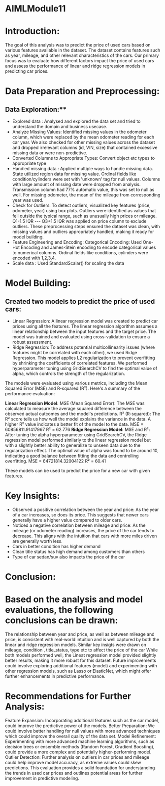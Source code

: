 # AIMLModule11
# Introduction:

The goal of this analysis was to predict the price of used cars based on various features available in the dataset. The dataset contains features such as year, mileage, and other relevant characteristics of the cars. Our primary focus was to evaluate how different factors impact the price of used cars and assess the performance of linear and ridge regression models in predicting car prices.

# Data Preparation and Preprocessing:

## Data Exploration:**
* Explored data :
  Analysed and explored the data set and tried to understand the domain and business usecase. 
* Analyze Missing Values:
  Identified missing values in the odometer column, which were replaced by the mean odometer reading for each car year. We also checked for other missing values across the dataset and dropped irrelevant columns (id, VIN, size) that contained excessive missing data or were non-predictive.
* Converted Columns to Appropriate Types: Convert object etc types to appropriate type
* Handled missing data : Applied multiple ways to handle missing data. State utilized region data for missing value. Ordinal fields like condition/cylinders were set with 'unknown' tag for null values. Columns with large amount of missing date were dropped from analysis. Transmission column had 77% automatic value, this was set to null as well. For missing odometer, the mean of the mileage from corresponding year was used. 
* Check for Outliers:
To detect outliers, visualized key features (price, odometer, year) using box plots. Outliers were identified as values that fell outside the typical range, such as unusually high prices or mileage. Q1-1.5 IQR --- Q3+1.5 IQR was applied on price column to exclude outliers. 
These preprocessing steps ensured the dataset was clean, with missing values and outliers appropriately handled, making it ready for model building.
* Feature Engineering and Encoding:
Categorical Encoding: Used One-Hot Encoding and James-Stein encoding to encode categorical values to numerical columns. Ordinal fields like conditions, cylinders were encoded with 1,2,3,4.
* Scale data : Used StandardScalar() for scaling the data

# Model Building:

## Created two models to predict the price of used cars:

* Linear Regression:
A linear regression model was created to predict car prices using all the features. The linear regression algorithm assumes a linear relationship between the input features and the target price.
The model was trained and evaluated using cross-validation to ensure a robust assessment.
* Ridge Regression:
To address potential multicollinearity issues (where features might be correlated with each other), we used Ridge Regression. This model applies L2 regularization to prevent overfitting by shrinking the coefficients of correlated features.
We performed hyperparameter tuning using GridSearchCV to find the optimal value of alpha, which controls the strength of the regularization.

The models were evaluated using various metrics, including the Mean Squared Error (MSE) and R-squared (R²). Here's a summary of the performance evaluation:

**Linear Regression Model:**
MSE (Mean Squared Error): The MSE was calculated to measure the average squared difference between the observed actual outcomes and the model's predictions.
R² (R-squared): The R² score tells us how well the model explains the variance in the data. A higher R² value indicates a better fit of the model to the data.
MSE = 60856811.91417967
R² = 62.776
**Ridge Regression Model:**
MSE and R²: After tuning the alpha hyperparameter using GridSearchCV, the Ridge regression model performed similarly to the linear regression model but with a slightly better ability to generalize to unseen data due to the regularization effect.
The optimal value of alpha was found to be around 10, indicating a good balance between fitting the data and controlling overfitting.
MSE = 64721814.32004122
R² = 60.41

These models can be used to predict the price for a new car with given features. 

# Key Insights:

* Observed a positive correlation between the year and price: As the year of a car increases, so does its price. This suggests that newer cars generally have a higher value compared to older cars.
* Noticed a negative correlation between mileage and price: As the mileage (or odometer reading) increases, the price of the car tends to decrease. This aligns with the intuition that cars with more miles driven are generally worth less.
* Cars in better condition has higher demand
* Clean title status has high demand among customers than others
* Type of car sedan/suv also impacts the price of the car

# Conclusion:

# Based on the analysis and model evaluations, the following conclusions can be drawn:

The relationship between year and price, as well as between mileage and price, is consistent with real-world intuition and is well captured by both the linear and ridge regression models.
Similar key insigts were drawn on mileage, condition , title_status, type etc to affect the price of the car
While both models performed well, the Lineat regression model provided slightly better results, making it more robust for this dataset.
Future improvements could involve exploring additional features (model) and experimenting with other regression models, such as Lasso or ElasticNet, which might offer further enhancements in predictive performance.

# Recommendations for Further Analysis:
Feature Expansion: Incorporating additional features such as the car model, could improve the predictive power of the models.
Better Preparation: We could involve better handling for null values with more advanced techniques which could improve the overall quality of the data set. 
Model Refinement: Experimenting with more advanced machine learning algorithms, such as decision trees or ensemble methods (Random Forest, Gradient Boosting), could provide a more complex and potentially higher-performing model.
Outlier Detection: Further analysis on outliers in car prices and mileage could help improve model accuracy, as extreme values could skew predictions.
This evaluation provides a solid foundation for understanding the trends in used car prices and outlines potential areas for further improvement in predictive modeling.

